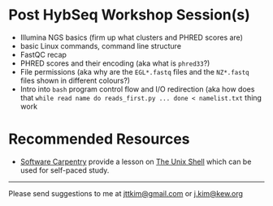 [Software Carpentry]:https://software-carpentry.org/
[The Unix Shell]:http://swcarpentry.github.io/shell-novice/
# Post HybSeq Workshop Session(s)

* Illumina NGS basics (firm up what clusters and PHRED scores are)
* basic Linux commands, command line structure
* FastQC recap
* PHRED scores and their encoding (aka what is `phred33`?)
* File permissions (aka why are the `EGL*.fastq` files and the `NZ*.fastq` files shown in different colours?)
* Intro into `bash` program control flow and I/O redirection (aka how does that `while read name do reads_first.py ... done < namelist.txt` thing work


# Recommended Resources

* [Software Carpentry] provide a lesson on [The Unix Shell] which can
  be used for self-paced study.

-----

Please send suggestions to me at <jttkim@gmail.com> or <j.kim@kew.org>


